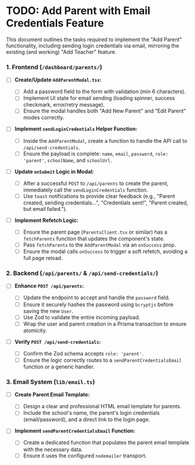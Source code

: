 # TODO: Add Parent with Email Credentials Feature

This document outlines the tasks required to implement the "Add Parent" functionality, including sending login credentials via email, mirroring the existing (and working) "Add Teacher" feature.

### 1. Frontend (`/dashboard/parents/`)

- [ ] **Create/Update `AddParentModal.tsx`:**

  - [ ] Add a password field to the form with validation (min 6 characters).
  - [ ] Implement UI state for email sending (loading spinner, success checkmark, error/retry message).
  - [ ] Ensure the modal handles both "Add New Parent" and "Edit Parent" modes correctly.

- [ ] **Implement `sendLoginCredentials` Helper Function:**

  - [ ] Inside the `AddParentModal`, create a function to handle the API call to `/api/send-credentials`.
  - [ ] Ensure the payload is complete: `name`, `email`, `password`, `role: 'parent'`, `schoolName`, and `schoolUrl`.

- [ ] **Update `onSubmit` Logic in Modal:**

  - [ ] After a successful `POST` to `/api/parents` to create the parent, immediately call the `sendLoginCredentials` function.
  - [ ] Use `toast` notifications to provide clear feedback (e.g., "Parent created, sending credentials...", "Credentials sent!", "Parent created, but email failed.").

- [ ] **Implement Refetch Logic:**
  - [ ] Ensure the parent page (`ParentsClient.tsx` or similar) has a `fetchParents` function that updates the component's state.
  - [ ] Pass `fetchParents` to the `AddParentModal` via an `onSuccess` prop.
  - [ ] Ensure the modal calls `onSuccess` to trigger a soft refetch, avoiding a full page reload.

### 2. Backend (`/api/parents/` & `/api/send-credentials/`)

- [ ] **Enhance `POST /api/parents`:**

  - [ ] Update the endpoint to accept and handle the `password` field.
  - [ ] Ensure it securely hashes the password using `bcryptjs` before saving the new `User`.
  - [ ] Use Zod to validate the entire incoming payload.
  - [ ] Wrap the user and parent creation in a Prisma transaction to ensure atomicity.

- [ ] **Verify `POST /api/send-credentials`:**
  - [ ] Confirm the Zod schema accepts `role: 'parent'`.
  - [ ] Ensure the logic correctly routes to a `sendParentCredentialsEmail` function or a generic handler.

### 3. Email System (`lib/email.ts`)

- [ ] **Create Parent Email Template:**

  - [ ] Design a clear and professional HTML email template for parents.
  - [ ] Include the school's name, the parent's login credentials (email/password), and a direct link to the login page.

- [ ] **Implement `sendParentCredentialsEmail` Function:**
  - [ ] Create a dedicated function that populates the parent email template with the necessary data.
  - [ ] Ensure it uses the configured `nodemailer` transport.
